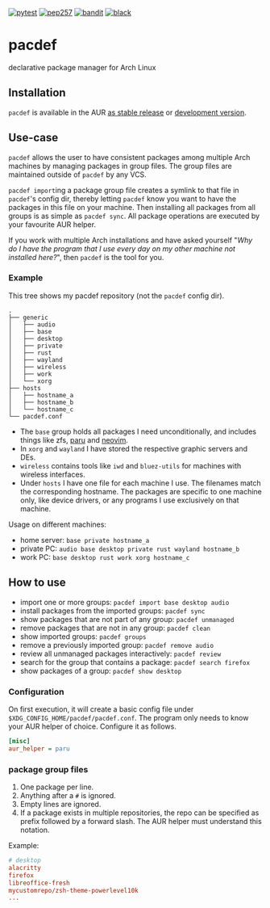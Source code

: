 [![pytest](https://github.com/steven-omaha/pacdef/actions/workflows/pytest.yml/badge.svg)](https://github.com/steven-omaha/pacdef/actions/workflows/pytest.yml)
[![pep257](https://github.com/steven-omaha/pacdef/actions/workflows/pep257.yml/badge.svg)](https://github.com/steven-omaha/pacdef/actions/workflows/pep257.yml)
[![bandit](https://github.com/steven-omaha/pacdef/actions/workflows/bandit.yml/badge.svg)](https://github.com/steven-omaha/pacdef/actions/workflows/bandit.yml)
[![black](https://github.com/steven-omaha/pacdef/actions/workflows/black.yml/badge.svg)](https://github.com/steven-omaha/pacdef/actions/workflows/black.yml)

# pacdef
declarative package manager for Arch Linux

## Installation
`pacdef` is available in the AUR [as stable release](https://aur.archlinux.org/packages/pacdef) or [development version](https://aur.archlinux.org/packages/pacdef-git).

## Use-case
`pacdef` allows the user to have consistent packages among multiple Arch machines by managing packages in group files.
The group files are maintained outside of `pacdef` by any VCS.

`pacdef import`ing a package group file creates a symlink to that file in `pacdef`'s config dir, thereby letting
`pacdef` know you want to have the packages in this file on your machine.
Then installing all packages from all groups is as simple as `pacdef sync`.
All package operations are executed by your favourite AUR helper.

If you work with multiple Arch installations and have asked yourself "*Why do I have the program that I use every day on
my other machine not installed here?*", then `pacdef` is the tool for you.

### Example
This tree shows my pacdef repository (not the `pacdef` config dir).
```
.
├── generic
│   ├── audio
│   ├── base
│   ├── desktop
│   ├── private
│   ├── rust
│   ├── wayland
│   ├── wireless
│   ├── work
│   └── xorg
├── hosts
│   ├── hostname_a
│   ├── hostname_b
│   └── hostname_c
└── pacdef.conf
```

* The `base` group holds all packages I need unconditionally, and includes things like zfs,
  [paru](https://github.com/Morganamilo/paru) and [neovim](https://github.com/neovim/neovim).
* In `xorg` and `wayland` I have stored the respective graphic servers and DEs.
* `wireless` contains tools like `iwd` and `bluez-utils` for machines with wireless interfaces.
* Under `hosts` I have one file for each machine I use. The filenames match the corresponding hostname. The packages
  are specific to one machine only, like device drivers, or any programs I use exclusively on that machine.

Usage on different machines: 
* home server: `base private hostname_a`
* private PC: `audio base desktop private rust wayland hostname_b`
* work PC: `base desktop rust work xorg hostname_c`

## How to use
* import one or more groups: `pacdef import base desktop audio`
* install packages from the imported groups: `pacdef sync`
* show packages that are not part of any group: `pacdef unmanaged`
* remove packages that are not in any group: `pacdef clean`
* show imported groups: `pacdef groups`
* remove a previously imported group: `pacdef remove audio`
* review all unmanaged packages interactively: `pacdef review`
* search for the group that contains a package: `pacdef search firefox`
* show packages of a group: `pacdef show desktop`


### Configuration

On first execution, it will create a basic config file under `$XDG_CONFIG_HOME/pacdef/pacdef.conf`. The program only needs to know your AUR helper of choice. Configure it as follows.
```ini
[misc]
aur_helper = paru
```

### package group files
1. One package per line. 
2. Anything after a `#` is ignored.
3. Empty lines are ignored.
4. If a package exists in multiple repositories, the repo can be specified as prefix followed by a forward slash.
   The AUR helper must understand this notation.

Example:
```ini
# desktop
alacritty
firefox
libreoffice-fresh
mycustomrepo/zsh-theme-powerlevel10k
...
```
